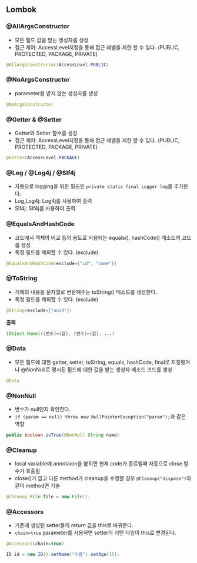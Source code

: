 ## Lombok

### @AllArgsConstructor

 - 모든 필드 값을 받는 생성자를 생성
 - 접근 제어: AccessLevel지정을 통해 접근 레벨을 제한 할 수 있다. (PUBLIC, PROTECTED, PACKAGE, PRIVATE)

```java
@AllArgsConstructor(AccessLevel.PUBLIC)
```

### @NoArgsConstructor

 - parameter를 받지 않는 생성자를 생성

```java
@NoArgsConstructor
```

### @Getter & @Setter

 - Getter와 Setter 함수를 생성
 - 접근 제어: AccessLevel지정을 통해 접근 레벨을 제한 할 수 있다. (PUBLIC, PROTECTED, PACKAGE, PRIVATE)

```java
@Getter(AccessLevel.PACKAGE)
```

### @Log / @Log4j / @Slf4j

 - 자동으로 logging을 위한 필드인 `private static final Logger log`를 추가한다.
 - Log,Log4j: Log4j를 사용하여 출력
 - Slf4j: Slf4j를 사용하여 출력

### @EqualsAndHashCode

 - 코드에서 객체의 비교 등의 용도로 사용되는 equals(), hashCode() 메소드의 코드를 생성
 - 특정 필드를 제외할 수 있다. (exclude)

```java
@EqualsAndHashCode(exclude={"id", "name"})
```

### @ToString

 - 객체의 내용을 문자열로 변환해주는 toString() 메소드를 생성한다.
 - 특정 필드를 제외할 수 있다. (exclude)


```java
@String(exclude={"uuid"})
```

**출력**
```java
{Object Name}({변수}={값}, {변수}={값}, ...)
```

### @Data

 - 모든 필드에 대한 getter, setter, toString, equals, hashCode, final로 지정됐거나 @NonNull로 명시된 필드에 대한 값을 받는 생성자 메소드 코드를 생성

```java
@Data
```

### @NonNull

 - 변수가 null인지 확인한다.
 - `if (param == null) throw new NullPointerException("param");`과 같은 역할

```java
public boolean isTrue(@NonNull String name)
```

### @Cleanup

 - local variable에 annotaion을 붙히면 현재 code가 종료될때 자동으로 close 함수가 호출됨
 - close()가 없고 다른 method가 cleanup을 수행할 경우 `@Cleanup("dispose")`와 같이 method면 기술

```java
@Cleanup File file = new File();
```

### @Accessors

 - 기존에 생성된 setter들의 return 값을 this로 바꿔준다.
 - `chain=true` parameter를 사용하면 setter의 리턴 타입이 this로 변경된다.

```java
@Accessors(chain=true)
```

```java
ID id = new ID().setName("이름").setAge(15);
```
